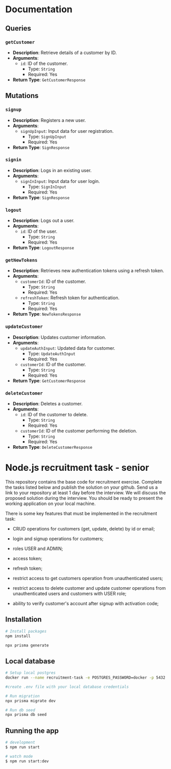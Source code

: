 # Documentation

## Queries

### `getCustomer`
- **Description**: Retrieve details of a customer by ID.
- **Arguments**:
  - `id`: ID of the customer.
    - Type: `String`
    - Required: Yes
- **Return Type**: `GetCustomerResponse`

## Mutations

### `signup`
- **Description**: Registers a new user.
- **Arguments**:
  - `signUpInput`: Input data for user registration.
    - Type: `SignUpInput`
    - Required: Yes
- **Return Type**: `SignResponse`

### `signin`
- **Description**: Logs in an existing user.
- **Arguments**:
  - `signInInput`: Input data for user login.
    - Type: `SignInInput`
    - Required: Yes
- **Return Type**: `SignResponse`

### `logout`
- **Description**: Logs out a user.
- **Arguments**:
  - `id`: ID of the user.
    - Type: `String`
    - Required: Yes
- **Return Type**: `LogoutResponse`

### `getNewTokens`
- **Description**: Retrieves new authentication tokens using a refresh token.
- **Arguments**:
  - `customerId`: ID of the customer.
    - Type: `String`
    - Required: Yes
  - `refreshToken`: Refresh token for authentication.
    - Type: `String`
    - Required: Yes
- **Return Type**: `NewTokensResponse`

### `updateCustomer`
- **Description**: Updates customer information.
- **Arguments**:
  - `updateAuthInput`: Updated data for customer.
    - Type: `UpdateAuthInput`
    - Required: Yes
  - `customerId`: ID of the customer.
    - Type: `String`
    - Required: Yes
- **Return Type**: `GetCustomerResponse`

### `deleteCustomer`
- **Description**: Deletes a customer.
- **Arguments**:
  - `id`: ID of the customer to delete.
    - Type: `String`
    - Required: Yes
  - `customerId`: ID of the customer performing the deletion.
    - Type: `String`
    - Required: Yes
- **Return Type**: `DeleteCustomerResponse`


# Node.js recruitment task - senior

This repository contains the base code for recruitment exercise. Complete the tasks listed below and publish the solution on your github. Send us a link to your repository at least 1 day before the interview. 
We will discuss the proposed solution during the interview. You should be ready to present the working application on your local machine.

There is some key features that must be implemented in the recruitment task:

- CRUD operations for customers (get, update, delete) by id or email;

- login and signup operations for customers;

- roles USER and ADMIN;

- access token;

- refresh token;

- restrict access to get customers operation from unauthenticated users;

- restrict access to delete customer and update customer operations from unauthenticated users and customers with USER role;

- ability to verify customer's account after signup with activation code;

## Installation

```bash
# Install packages
npm install

npx prisma generate
```

## Local database

```bash
# Setup local postgres
docker run --name recruitment-task -e POSTGRES_PASSWORD=docker -p 5432:5432 -d postgres:11.16

#create .env file with your local database credentials

# Run migration
npx prisma migrate dev

# Run db seed
npx prisma db seed
```

## Running the app

```bash
# development
$ npm run start

# watch mode
$ npm run start:dev

```
